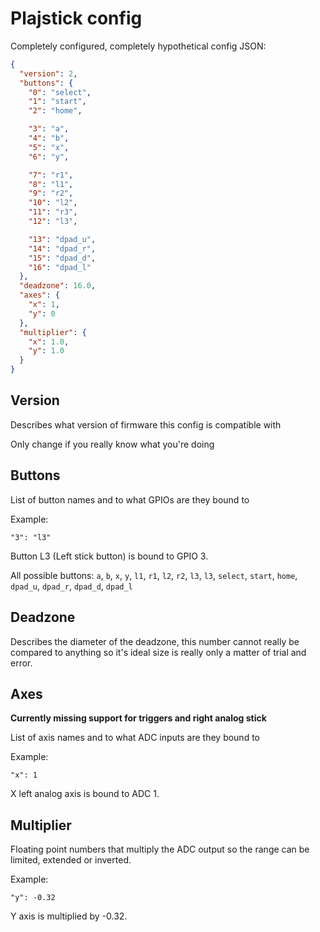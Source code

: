 # Plajstick config
Completely configured, completely hypothetical config JSON:
```json
{
  "version": 2,
  "buttons": {
    "0": "select",
    "1": "start",
    "2": "home",

    "3": "a",
    "4": "b",
    "5": "x",
    "6": "y",

    "7": "r1",
    "8": "l1",
    "9": "r2",
    "10": "l2",
    "11": "r3",
    "12": "l3",

    "13": "dpad_u",
    "14": "dpad_r",
    "15": "dpad_d",
    "16": "dpad_l"
  },
  "deadzone": 16.0,
  "axes": {
    "x": 1,
    "y": 0
  },
  "multiplier": {
    "x": 1.0,
    "y": 1.0
  }
}
```
## Version
Describes what version of firmware this config is compatible with

Only change if you really know what you're doing

## Buttons
List of button names and to what GPIOs are they bound to

Example:
```
"3": "l3"
```
Button L3 (Left stick button) is bound to GPIO 3.

All possible buttons: `a`, `b`, `x`, `y`, `l1`, `r1`, `l2`, `r2`, `l3`, `l3`, `select`, `start`, `home`, `dpad_u`, `dpad_r`, `dpad_d`, `dpad_l`

## Deadzone
Describes the diameter of the deadzone, this number cannot really be compared to anything so it's ideal size is really only a matter of trial and error.

## Axes
**Currently missing support for triggers and right analog stick**

List of axis names and to what ADC inputs are they bound to

Example:
```
"x": 1
```
X left analog axis is bound to ADC 1.

## Multiplier
Floating point numbers that multiply the ADC output so the range can be limited, extended or inverted.

Example:
```
"y": -0.32
```
Y axis is multiplied by -0.32.
